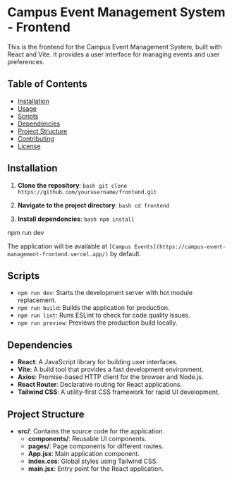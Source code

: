 # Campus Event Management System - Frontend

This is the frontend for the Campus Event Management System, built with React and Vite. It provides a user interface for managing events and user preferences.

## Table of Contents

- [Installation](#installation)
- [Usage](#usage)
- [Scripts](#scripts)
- [Dependencies](#dependencies)
- [Project Structure](#project-structure)
- [Contributing](#contributing)
- [License](#license)

## Installation

1. **Clone the repository**:   ```bash
   git clone https://github.com/yourusername/frontend.git   ```

2. **Navigate to the project directory**:   ```bash
   cd frontend   ```

3. **Install dependencies**:   ```bash
   npm install   ```


npm run dev

The application will be available at `[Campus Events](https://campus-event-management-frontend.vercel.app/)` by default.

## Scripts

- `npm run dev`: Starts the development server with hot module replacement.
- `npm run build`: Builds the application for production.
- `npm run lint`: Runs ESLint to check for code quality issues.
- `npm run preview`: Previews the production build locally.

## Dependencies

- **React**: A JavaScript library for building user interfaces.
- **Vite**: A build tool that provides a fast development environment.
- **Axios**: Promise-based HTTP client for the browser and Node.js.
- **React Router**: Declarative routing for React applications.
- **Tailwind CSS**: A utility-first CSS framework for rapid UI development.

## Project Structure

- **src/**: Contains the source code for the application.
  - **components/**: Reusable UI components.
  - **pages/**: Page components for different routes.
  - **App.jsx**: Main application component.
  - **index.css**: Global styles using Tailwind CSS.
  - **main.jsx**: Entry point for the React application.

